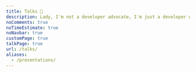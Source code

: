 ```yaml
---
title: Talks 📢
description: Lady, I'm not a developer advocate, I'm just a developer who likes to talk about front end stuff sometimes.
noComments: true
noTimeEstimate: true
noNavbar: true
customPage: true
talkPage: true
url: /talks/
aliases:
  - /presentations/
---
```

